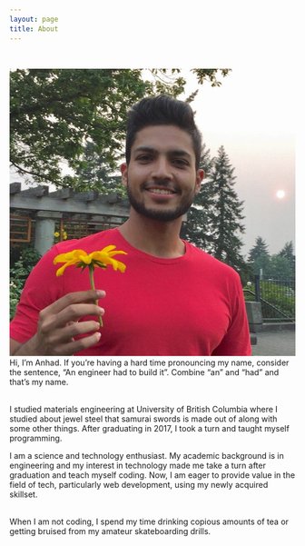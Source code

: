 ```yaml
---
layout: page
title: About
---
```

<br />
<p class="post">

  <img src="/public/profile_photo.jpg" id = "profile_photo">  

<br />
  Hi, I’m Anhad. If you’re having a hard time pronouncing my name, consider the sentence, “An engineer had to build it”. Combine “an” and “had” and that’s my name. <br /><br />

  I studied materials engineering at University of British Columbia where I studied about jewel steel that samurai swords is made out of along with some other things. After graduating in 2017, I took a turn and taught myself programming. 

  I am a science and technology enthusiast. My academic background is in engineering and my interest in technology made me take a turn after graduation and teach myself coding. Now, I am eager to provide value in the field of tech, particularly web development, using my newly acquired skillset. <br /><br />

  When I am not coding, I spend my time drinking copious amounts of tea or getting bruised from my amateur skateboarding drills.
</p>
